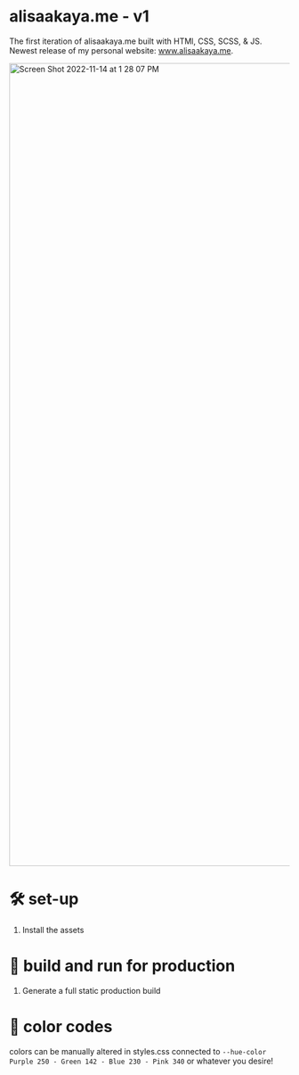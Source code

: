 # alisaakaya.me - v1

The first iteration of alisaakaya.me built with HTMl, CSS, SCSS, & JS.
Newest release of my personal website: www.alisaakaya.me.

<img width="1440" alt="Screen Shot 2022-11-14 at 1 28 07 PM" src="https://user-images.githubusercontent.com/103026037/201748351-77204116-b4e7-426e-a968-7b9602a8b715.png">

# 🛠 set-up

1. Install the assets

# 🚀 build and run for production

1. Generate a full static production build

# 🎨 color codes

colors can be manually altered in styles.css connected to ```--hue-color Purple 250 - Green 142 - Blue 230 - Pink 340``` or whatever you desire!
  
